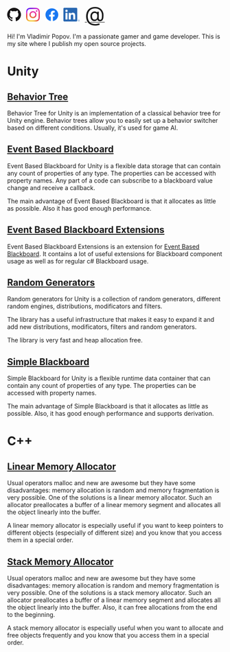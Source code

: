 [<img src="GitHubLogo.png" alt="https://github.com/ZorPastaman" height="32">](https://github.com/ZorPastaman) &nbsp;
[<img src="InstagramLogo.png" alt="https://www.instagram.com/pastaman48/" height="32">](https://www.instagram.com/pastaman48) &nbsp;
[<img src="FacebookLogo.png" alt="https://www.facebook.com/vladimir.popov.5059" height="32">](https://www.facebook.com/vladimir.popov.5059) &nbsp;
[<img src="InLogo.png" alt="https://www.linkedin.com/in/vladimir-popov-27a213130" height="32">](https://www.linkedin.com/in/vladimir-popov-27a213130) &nbsp;
[<font size="24">@</font>](mailto:zor1994@gmail.com)

Hi! I'm Vladimir Popov. I'm a passionate gamer and game developer.
This is my site where I publish my open source projects.

# Unity

## [Behavior Tree](https://github.com/ZorPastaman/Behavior-Tree)

Behavior Tree for Unity is an implementation of a classical behavior tree for Unity engine.
Behavior trees allow you to easily set up a behavior switcher based on different conditions.
Usually, it's used for game AI.

## [Event Based Blackboard](https://github.com/ZorPastaman/Event-Based-Blackboard)

Event Based Blackboard for Unity is a flexible data storage that can contain any count of properties of any type. 
The properties can be accessed with property names. 
Any part of a code can subscribe to a blackboard value change and receive a callback.

The main advantage of Event Based Blackboard is that it allocates as little as possible. 
Also it has good enough performance.

## [Event Based Blackboard Extensions](https://github.com/ZorPastaman/Event-Based-Blackboard-Extensions)

Event Based Blackboard Extensions is an extension for
[Event Based Blackboard](https://github.com/ZorPastaman/Event-Based-Blackboard).
It contains a lot of useful extensions for Blackboard component usage as well as for regular c# Blackboard usage.

## [Random Generators](https://github.com/ZorPastaman/Random-Generators)

Random generators for Unity is a collection of random generators,
different random engines, distributions, modificators and filters.

The library has a useful infrastructure that makes it easy to expand it and add new
distributions, modificators, filters and random generators.

The library is very fast and heap allocation free.

## [Simple Blackboard](https://github.com/ZorPastaman/Simple-Blackboard)

Simple Blackboard for Unity is a flexible runtime data container that can contain any count of properties of any type. 
The properties can be accessed with property names.

The main advantage of Simple Blackboard is that it allocates as little as possible. 
Also, it has good enough performance and supports derivation.

# C++

## [Linear Memory Allocator](https://github.com/ZorPastaman/Linear-Memory-Allocator)

Usual operators malloc and new are awesome but they have some disadvantages: memory allocation is random and memory fragmentation is very possible. 
One of the solutions is a linear memory allocator. Such an allocator preallocates a buffer of a linear memory segment and allocates all the object linearly into the buffer.

A linear memory allocator is especially useful if you want to keep pointers to different objects (especially of different size) and you know that you access them in a special order.

## [Stack Memory Allocator](https://github.com/ZorPastaman/Stack-Memory-Allocator)

Usual operators malloc and new are awesome but they have some disadvantages: memory allocation is random and memory fragmentation is very possible. 
One of the solutions is a stack memory allocator. Such an allocator preallocates a buffer of a linear memory segment and allocates all the object linearly into the buffer. 
Also, it can free allocations from the end to the beginning.

A stack memory allocator is especially useful when you want to allocate and free objects frequently and you know that you access them in a special order.
